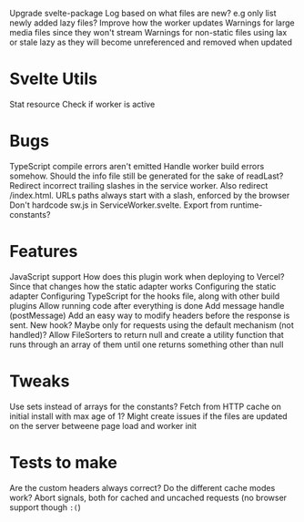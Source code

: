 Upgrade svelte-package
Log based on what files are new? e.g only list newly added lazy files?
Improve how the worker updates
Warnings for large media files since they won't stream
Warnings for non-static files using lax or stale lazy as they will become unreferenced and removed when updated

# Svelte Utils
Stat resource
Check if worker is active

# Bugs
TypeScript compile errors aren't emitted
Handle worker build errors somehow. Should the info file still be generated for the sake of readLast?
Redirect incorrect trailing slashes in the service worker. Also redirect /index.html. URLs paths always start with a slash, enforced by the browser
Don't hardcode sw.js in ServiceWorker.svelte. Export from runtime-constants?

# Features
JavaScript support
How does this plugin work when deploying to Vercel? Since that changes how the static adapter works
Configuring the static adapter
Configuring TypeScript for the hooks file, along with other build plugins
Allow running code after everything is done
Add message handle (postMessage)
Add an easy way to modify headers before the response is sent. New hook? Maybe only for requests using the default mechanism (not handled)?
Allow FileSorters to return null and create a utility function that runs through an array of them until one returns something other than null 

# Tweaks
Use sets instead of arrays for the constants?
Fetch from HTTP cache on initial install with max age of 1? Might create issues if the files are updated on the server betweene page load and worker init

# Tests to make
Are the custom headers always correct?
Do the different cache modes work?
Abort signals, both for cached and uncached requests (no browser support though `:(`)